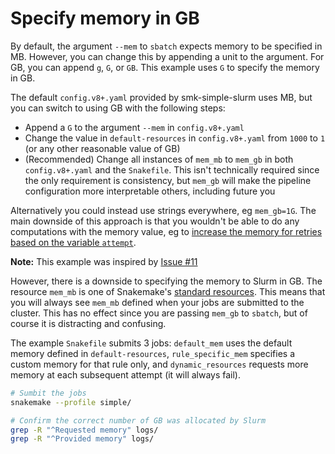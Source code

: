 # Specify memory in GB

By default, the argument `--mem` to `sbatch` expects memory to be specified in
MB. However, you can change this by appending a unit to the argument. For GB,
you can append `g`, `G`, or `GB`. This example uses `G` to specify the memory in
GB.

The default `config.v8+.yaml` provided by smk-simple-slurm uses MB, but you can
switch to using GB with the following steps:

* Append a `G` to the argument `--mem` in `config.v8+.yaml`
* Change the value in `default-resources` in `config.v8+.yaml` from `1000` to `1`
  (or any other reasonable value of GB)
* (Recommended) Change all instances of `mem_mb` to `mem_gb` in both
  `config.v8+.yaml` and the `Snakefile`. This isn't technically required since the
  only requirement is consistency, but `mem_gb` will make the pipeline
  configuration more interpretable others, including future you

Alternatively you could instead use strings everywhere, eg `mem_gb=1G`. The main
downside of this approach is that you wouldn't be able to do any computations
with the memory value, eg to [increase the memory for retries based on the
variable `attempt`][attempt].

[attempt]: https://snakemake.readthedocs.io/en/stable/snakefiles/rules.html?highlight=attempt#resources

**Note:** This example was inspired by [Issue
#11](https://github.com/jdblischak/smk-simple-slurm/issues/11)

However, there is a downside to specifying the memory to Slurm in GB. The
resource `mem_mb` is one of Snakemake's [standard
resources][standard-resources]. This means that you will always see `mem_mb`
defined when your jobs are submitted to the cluster. This has no effect since
you are passing `mem_gb` to `sbatch`, but of course it is distracting and
confusing.

[standard-resources]: https://snakemake.readthedocs.io/en/stable/snakefiles/rules.html#standard-resources

The example `Snakefile` submits 3 jobs: `default_mem` uses the default memory
defined in `default-resources`, `rule_specific_mem` specifies a custom memory
for that rule only, and `dynamic_resources` requests more memory at each
subsequent attempt (it will always fail).

```sh
# Sumbit the jobs
snakemake --profile simple/

# Confirm the correct number of GB was allocated by Slurm
grep -R "^Requested memory" logs/
grep -R "^Provided memory" logs/
```
